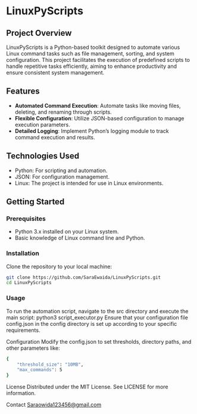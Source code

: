 # LinuxPyScripts

## Project Overview
LinuxPyScripts is a Python-based toolkit designed to automate various Linux command tasks such as file management, sorting, and system configuration. This project facilitates the execution of predefined scripts to handle repetitive tasks efficiently, aiming to enhance productivity and ensure consistent system management.

## Features
- **Automated Command Execution**: Automate tasks like moving files, deleting, and renaming through scripts.
- **Flexible Configuration**: Utilize JSON-based configuration to manage execution parameters.
- **Detailed Logging**: Implement Python’s logging module to track command execution and results.

## Technologies Used
- Python: For scripting and automation.
- JSON: For configuration management.
- Linux: The project is intended for use in Linux environments.

## Getting Started

### Prerequisites
- Python 3.x installed on your Linux system.
- Basic knowledge of Linux command line and Python.

### Installation
Clone the repository to your local machine:
```bash
git clone https://github.com/SaraEwaida/LinuxPyScripts.git
cd LinuxPyScripts
```

### Usage
To run the automation script, navigate to the src directory and execute the main script:
python3 script_executor.py
Ensure that your configuration file config.json in the config directory is set up according to your specific requirements.

Configuration
Modify the config.json to set thresholds, directory paths, and other parameters like:
```bash
{
    "threshold_size": "10MB",
    "max_commands": 5
}
```
License
Distributed under the MIT License. See LICENSE for more information.

Contact
 Saraowida123456@gmail.com
